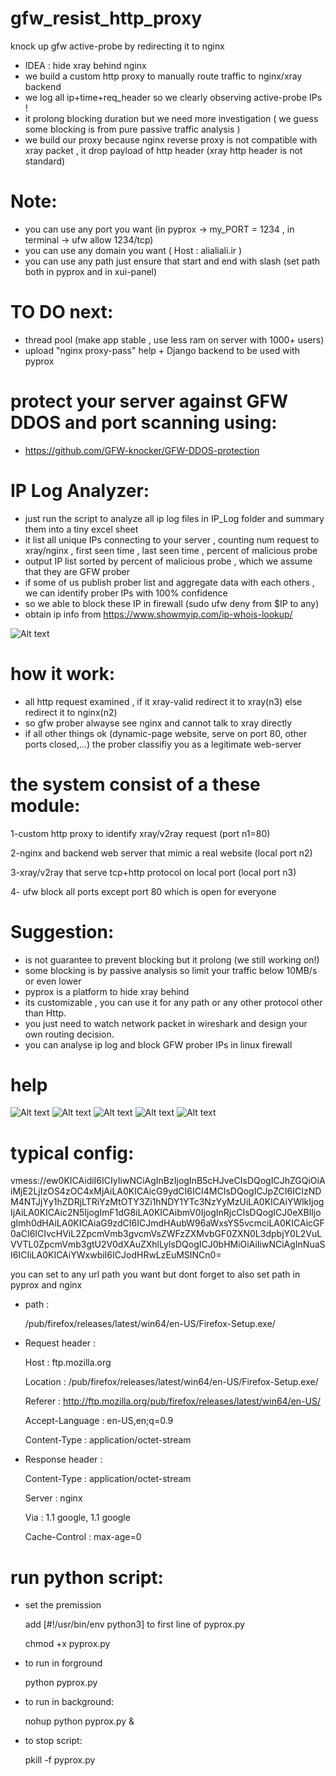 # gfw_resist_http_proxy
knock up gfw active-probe by redirecting it to nginx

- IDEA : hide xray behind nginx
- we build a custom http proxy to manually route traffic to nginx/xray backend
- we log all ip+time+req_header so we clearly observing active-probe IPs !
- it prolong blocking duration but we need more investigation ( we guess some blocking is from pure passive traffic analysis )
- we build our proxy because nginx reverse proxy is not compatible with xray packet , it drop payload of http header (xray http header is not standard)

# Note:
- you can use any port you want (in pyprox ->  my_PORT = 1234  , in terminal -> ufw allow 1234/tcp)
- you can use any domain you want ( Host : alialiali.ir )
- you can use any path just ensure that start and end with slash (set path both in pyprox and in xui-panel)


# TO DO next:
- thread pool (make app stable , use less ram on server with 1000+ users)
- upload "nginx proxy-pass" help + Django backend to be used with pyprox

# protect your server against GFW DDOS and port scanning using:
- https://github.com/GFW-knocker/GFW-DDOS-protection

# IP Log Analyzer:
- just run the script to analyze all ip log files in IP_Log folder and summary them into a tiny excel sheet
- it list all unique IPs connecting to your server , counting num request to xray/nginx , first seen time , last seen time , percent of malicious probe
- output IP list sorted by percent of malicious probe , which we assume that they are GFW prober
- if some of us publish prober list and aggregate data with each others , we can identify prober IPs with 100% confidence
- so we able to block these IP in firewall (sudo ufw deny from $IP to any)
- obtain ip info from https://www.showmyip.com/ip-whois-lookup/

![Alt text](/instruction/ip_analyze.png?raw=true "ip_analyze")



# how it work:

- all http request examined , if it xray-valid redirect it to xray(n3) else redirect it to nginx(n2)
- so gfw prober alwayse see nginx and cannot talk to xray directly 
- if all other things ok (dynamic-page website, serve on port 80, other ports closed,...) the prober classifiy you as a legitimate web-server


# the system consist of a these module:

1-custom http proxy to identify xray/v2ray request (port n1=80)

2-nginx and backend web server that mimic a real website (local port n2)

3-xray/v2ray that serve tcp+http protocol on local port  (local port n3)

4- ufw block all ports except port 80 which is open for everyone

# Suggestion:
 - is not guarantee to prevent blocking but it prolong (we still working on!)
 - some blocking is by passive analysis so limit your traffic below 10MB/s or even lower
 - pyprox is a platform to hide xray behind
 - its customizable , you can use it for any path or any other protocol other than Http. 
 - you just need to watch network packet in wireshark and design your own routing decision.
 - you can analyse ip log and block GFW prober IPs in linux firewall

# help
![Alt text](/instruction/pyprox.png?raw=true "pyprox")
![Alt text](/instruction/config0.png?raw=true "config0")
![Alt text](/instruction/config1.png?raw=true "config1")
![Alt text](/instruction/config2.png?raw=true "config2")
![Alt text](/instruction/traffic.png?raw=true "traffic")

# typical config:

vmess://ew0KICAidiI6ICIyIiwNCiAgInBzIjogInB5cHJveCIsDQogICJhZGQiOiAiMjE2LjIzOS4zOC4xMjAiLA0KICAicG9ydCI6ICI4MCIsDQogICJpZCI6ICIzNDM4NTJjYy1hZDRjLTRiYzMtOTY3Zi1hNDY1YTc3NzYyMzUiLA0KICAiYWlkIjogIjAiLA0KICAic2N5IjogImF1dG8iLA0KICAibmV0IjogInRjcCIsDQogICJ0eXBlIjogImh0dHAiLA0KICAiaG9zdCI6ICJmdHAubW96aWxsYS5vcmciLA0KICAicGF0aCI6ICIvcHViL2ZpcmVmb3gvcmVsZWFzZXMvbGF0ZXN0L3dpbjY0L2VuLVVTL0ZpcmVmb3gtU2V0dXAuZXhlLyIsDQogICJ0bHMiOiAiIiwNCiAgInNuaSI6ICIiLA0KICAiYWxwbiI6ICJodHRwLzEuMSINCn0=


you can set to any url path you want but dont forget to also set path in pyprox and nginx

- path :

  /pub/firefox/releases/latest/win64/en-US/Firefox-Setup.exe/

- Request header :
  
  Host : ftp.mozilla.org

  Location : /pub/firefox/releases/latest/win64/en-US/Firefox-Setup.exe/

  Referer : http://ftp.mozilla.org/pub/firefox/releases/latest/win64/en-US/

  Accept-Language : en-US,en;q=0.9

  Content-Type : application/octet-stream


- Response header :
  
  Content-Type : application/octet-stream

  Server : nginx

  Via : 1.1 google, 1.1 google

  Cache-Control : max-age=0



# run python script:
- set the premission

  add   [#!/usr/bin/env python3]     to first line of pyprox.py

  chmod +x pyprox.py

- to run in forground

  python pyprox.py

- to run in background:

  nohup python pyprox.py &

- to stop script:

  pkill -f pyprox.py



